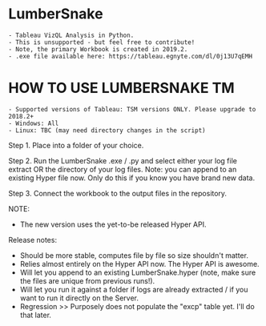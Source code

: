 # LumberSnake
	- Tableau VizQL Analysis in Python.
	- This is unsupported - but feel free to contribute!
	- Note, the primary Workbook is created in 2019.2.
	- .exe file available here: https://tableau.egnyte.com/dl/0j13U7qEMH

HOW TO USE LUMBERSNAKE TM
=========================================
	- Supported versions of Tableau: TSM versions ONLY. Please upgrade to 2018.2+
	- Windows: All
	- Linux: TBC (may need directory changes in the script)

Step 1.
Place into a folder of your choice.

Step 2.
Run the LumberSnake .exe / .py and select either your log file extract OR the directory of your log files. 
Note: you can append to an existing Hyper file now. Only do this if you know you have brand new data.

Step 3.
Connect the workbook to the output files in the repository.


NOTE:
- The new version uses the yet-to-be released Hyper API.

Release notes:
- Should be more stable, computes file by file so size shouldn't matter.
- Relies almost entirely on the Hyper API now. The Hyper API is awesome.
- Will let you append to an existing LumberSnake.hyper (note, make sure the files are unique from previous runs!).
- Will let you run it against a folder if logs are already extracted / if you want to run it directly on the Server.
- Regression >> Purposely does not populate the "excp" table yet. I'll do that later.
